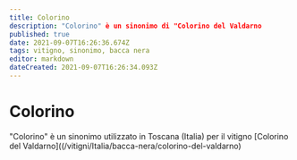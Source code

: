 ```yaml
---
title: Colorino
description: "Colorino" è un sinonimo di "Colorino del Valdarno
published: true
date: 2021-09-07T16:26:36.674Z
tags: vitigno, sinonimo, bacca nera
editor: markdown
dateCreated: 2021-09-07T16:26:34.093Z
---
```


# Colorino
"Colorino" è un sinonimo utilizzato in Toscana (Italia) per il vitigno [Colorino del Valdarno]((/vitigni/Italia/bacca-nera/colorino-del-valdarno)